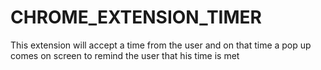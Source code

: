 # CHROME_EXTENSION_TIMER
This extension will accept a time from the user and on that time a pop up comes on screen to remind the user that his time is met
